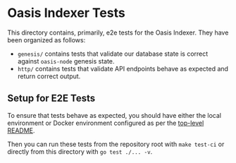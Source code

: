 # Oasis Indexer Tests

This directory contains, primarily, e2e tests for the Oasis Indexer. They have been organized as follows:

- `genesis/` contains tests that validate our database state is correct against `oasis-node` genesis state.
- `http/` contains tests that validate API endpoints behave as expected and return correct output.

## Setup for E2E Tests

To ensure that tests behave as expected, you should have either the local environment or Docker environment configured as per the [top-level README](../README.md#docker-development).

Then you can run these tests from the repository root with `make test-ci` or directly from this directory with `go test ./... -v`.
